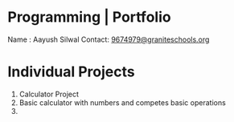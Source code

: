# Programming | Portfolio     
Name : Aayush Silwal
Contact: 9674979@graniteschools.org

# Individual Projects

1. Calculator Project
2. Basic calculator with numbers and competes basic operations
3. 
